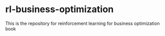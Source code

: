 # rl-business-optimization
This is the repository for reinforcement learning for business optimization book
